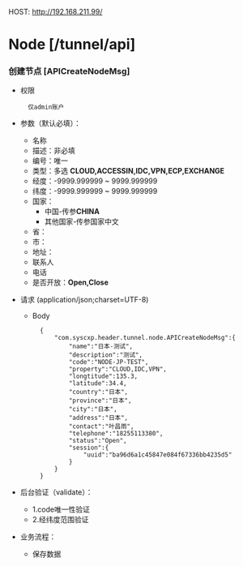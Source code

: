 HOST: http://192.168.211.99/

# Node [/tunnel/api]

### 创建节点 [APICreateNodeMsg]

+ 权限
        
        仅admin账户

+ 参数（默认必填）：
    + 名称
    + 描述：非必填
    + 编号：唯一
    + 类型：多选 **CLOUD,ACCESSIN,IDC,VPN,ECP,EXCHANGE**
    + 经度：-9999.999999 ~ 9999.999999
    + 纬度：-9999.999999 ~ 9999.999999
    + 国家：
        + 中国-传参**CHINA**  
        + 其他国家-传参国家中文
    + 省：
    + 市：
    + 地址：
    + 联系人
    + 电话
    + 是否开放：**Open,Close**

+ 请求 (application/json;charset=UTF-8)

    + Body
    
            {
                "com.syscxp.header.tunnel.node.APICreateNodeMsg":{
                    "name":"日本-测试",
                    "description":"测试",
                    "code":"NODE-JP-TEST",
                    "property":"CLOUD,IDC,VPN",
                    "longtitude":135.3,
                    "latitude":34.4,
                    "country":"日本",
                    "province":"日本",
                    "city":"日本",
                    "address":"日本",
                    "contact":"叶昌雨",
                    "telephone":"18255113380",
                    "status":"Open",
                    "session":{
                        "uuid":"ba96d6a1c45847e084f67336bb4235d5"
                    }
                }
            }

+ 后台验证（validate）：
    + 1.code唯一性验证
    + 2.经纬度范围验证

+ 业务流程：
    + 保存数据




